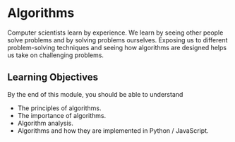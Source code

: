 # Algorithms

Computer scientists learn by experience. We learn by seeing other people solve
problems and by solving problems ourselves. Exposing us to different
problem-solving techniques and seeing how algorithms are designed helps us take
on challenging problems.

## Learning Objectives

By the end of this module, you should be able to understand

- The principles of algorithms.
- The importance of algorithms.
- Algorithm analysis.
- Algorithms and how they are implemented in Python / JavaScript.
